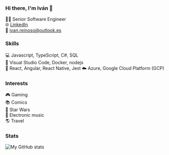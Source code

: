 ### Hi there, I'm Iván 👋

👨‍💻 Senior Software Engineer  
🌐 [LinkedIn](https://www.linkedin.com/in/ireinoso/)  
📧 [ivan.reinoso@outlook.es](mailto:ivan.reinoso@outlook.es)

### Skills

💻 Javascript, TypeScript, C#, SQL  
🔧 Visual Studio Code, Docker, nodejs  
🚀 React, Angular, React Native, Jest
☁️ Azure, Google Cloud Platform (GCP)  

### Interests

🎮 Gaming  
📚 Comics  
🎥 Star Wars  
🎵 Electronic music  
🌎 Travel    

### Stats

![My GitHub stats](https://github-readme-stats.vercel.app/api?username=irega&show_icons=true&theme=radical)
